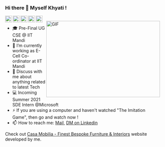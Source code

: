 ### Hi there 👋 Myself Khyati !

<a href="https://github.com/khyati18">
  <img align="left" alt="Khyati's Github" width="22px" src="https://cdn.jsdelivr.net/npm/simple-icons@v3/icons/github.svg" />
</a>
<a href="https://www.linkedin.com/in/khyati-agarwal-29913116b/">
  <img align="left" alt="Khyati's LinkdeIN" width="22px" src="https://cdn.jsdelivr.net/npm/simple-icons@v3/icons/linkedin.svg" />
</a>
<a href="https://gitlab.com/khyati18">
  <img align="left" alt="Khyati's Facebook" width="22px" src="https://cdn.jsdelivr.net/npm/simple-icons@v3/icons/gitlab.svg" />
</a>
<a href="https://www.instagram.com/khyati__agarwal__/">
  <img align="left" alt="Khyati's Instagram" width="22px" src="https://cdn.jsdelivr.net/npm/simple-icons@v3/icons/instagram.svg" />
</a>
<a href="https://www.facebook.com/khyati.agarwal1/">
  <img align="left" alt="Khyati's Facebook" width="22px" src="https://cdn.jsdelivr.net/npm/simple-icons@v3/icons/facebook.svg" />
</a>

<br />
<img align="right" alt="GIF" src="https://media.giphy.com/media/TdwUupHjofXWF6LJJc/giphy.gif" width="370px" height="250" />

- 🎓 Pre-Final UG CSE @ IIT Mandi
- 🔭 I’m currently working as E-Cell Co-ordinator at IIT Mandi 
- 💬 Discuss with me about anything related to latest Tech
- :computer: Incoming Summer 2021 SDE Intern @Microsoft
- ⚡ If you are using a computer and haven't watched "The Imitation Game", then go and watch now !
- 📫 How to reach me: [Mail](mailto:agarwal.khyati5@gmail.com), [DM on Linkedin](https://www.linkedin.com/in/khyati-agarwal-29913116b/)

Check out [Casa Mobilia - Finest Bespoke Furniture & Interiors](https://www.casamobilia.in/) website developed by me.

<br />
<br />
